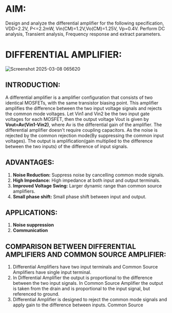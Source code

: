  # **AIM:**
Design and analyze the differential amplifier for the following specification, VDD=2.2V, P<=2.2mW, Vin(CM)=1.2V,Vo(CM)=1.25V, Vp=0.4V. Perform DC analysis, Transient analysis, Frequency response and extract parameters.

# **DIFFERENTIAL AMPLIFIER:**
![Screenshot 2025-03-08 065620](https://github.com/user-attachments/assets/3723883c-ccbd-4b8b-a3ca-f1d688b8a0de)

## **INTRODUCTION:**
A differential amplifier is a amplifier configuration that consists of two identical MOSFETs, with the same transistor biasing point. This amplifier amplifies the difference between the two input voltage signals and rejects the common mode voltages. Let Vin1 and Vin2 be the two input gate voltages for each MOSFET, then the output voltage Vout is given by 
**Vout=Av(Vin1-Vin2)**, where Av is the differential gain of the amplifier. 
The differential amplifier doesn't require coupling capacitors. As the noise is rejected by the common rejection mode(By suppressing the common input voltages). The output is amplification(gain multiplied to the difference between the two inputs) of the difference of input signals.

## **ADVANTAGES:**
1. **Noise Reduction:** Suppress noise by cancelling common mode signals.
2. **High Impedance:** High impedance at both input and output terminals.
3. **Improved Voltage Swing:** Larger dynamic range than common source amplifiers.
4. **Small phase shift:** Small phase shift between input and output.

## **APPLICATIONS:**
1. **Noise suppression**
2. **Communication**

## **COMPARISON BETWEEN DIFFERENTIAL AMPLIFIERS AND COMMON SOURCE AMPLIFIER:**
1. Differential Amplifiers have two input terminals and Common Source Amplifiers have single input terminal.
2. In Differential Amplifier the output is proportional to the difference between the two input signals.
   In Common Source Amplifier the output is taken from the drain and is proportional to the input signal, but referenced to ground. 
3. Differential Amplifier is designed to reject the common mode signals and apply gain to the difference between inputs.
   Common Source  
